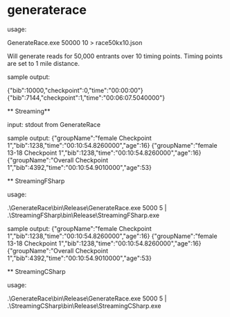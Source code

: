 # generaterace 

usage:

GenerateRace.exe 50000 10 > race50kx10.json

Will generate reads for 50,000 entrants over 10 timing points. Timing points are set to 1 mile distance.

sample output:

{"bib":10000,"checkpoint":0,"time":"00:00:00"}
{"bib":7144,"checkpoint":1,"time":"00:06:07.5040000"}

** Streaming**

input: stdout from GenerateRace

sample output:
{"groupName":"female Checkpoint 1","bib":1238,"time":"00:10:54.8260000","age":16}
{"groupName":"female 13-18 Checkpoint 1","bib":1238,"time":"00:10:54.8260000","age":16}
{"groupName":"Overall Checkpoint 1","bib":4392,"time":"00:10:54.9010000","age":53}

** StreamingFSharp

usage:

.\GenerateRace\bin\Release\GenerateRace.exe 5000 5 | .\StreamingFSharp\bin\Release\StreamingFSharp.exe

sample output:
{"groupName":"female Checkpoint 1","bib":1238,"time":"00:10:54.8260000","age":16}
{"groupName":"female 13-18 Checkpoint 1","bib":1238,"time":"00:10:54.8260000","age":16}
{"groupName":"Overall Checkpoint 1","bib":4392,"time":"00:10:54.9010000","age":53}

** StreamingCSharp

usage:

.\GenerateRace\bin\Release\GenerateRace.exe 5000 5 | .\StreamingCSharp\bin\Release\StreamingCSharp.exe
